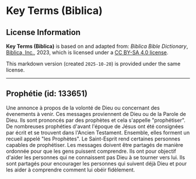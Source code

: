 # Key Terms (Biblica)

## License Information

**Key Terms (Biblica)** is based on and adapted from: _Biblica Bible Dictionary_, [Biblica, Inc.](https://www.biblica.com/), 2023, which is licensed under a [CC BY-SA 4.0 license](https://creativecommons.org/licenses/by-sa/4.0/legalcode.en).

This markdown version (created `2025-10-20`) is provided under the same license.



--------------------------------

## Prophétie (id: 133651)

Une annonce à propos de la volonté de Dieu ou concernant des évenements à venir. Ces messages proviennent de Dieu ou de la Parole de Dieu. Ils sont prononcés par des prophètes et cela s'appelle "prophétiser". De nombreuses prophéties d'avant l'époque de Jésus ont été consignées par écrit et se trouvent dans l'Ancien Testament. Ensemble, elles forment un recueil appelé "les Prophètes". Le Saint\-Esprit rend certaines personnes capables de prophétiser. Les messages doivent être partagés de manière ordonnée pour que les gens puissent comprendre. Ils ont pour objectif d'aider les personnes qui ne connaissent pas Dieu à se tourner vers lui. Ils sont partagés pour encourager les personnes qui suivent déjà Dieu et pour les aider à comprendre comment lui obéir fidèlement.



